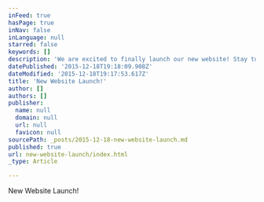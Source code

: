 ```yaml
---
inFeed: true
hasPage: true
inNav: false
inLanguage: null
starred: false
keywords: []
description: 'We are excited to finally launch our new website! Stay tuned for more to come...'
datePublished: '2015-12-18T19:18:09.908Z'
dateModified: '2015-12-18T19:17:53.617Z'
title: 'New Website Launch!'
author: []
authors: []
publisher:
  name: null
  domain: null
  url: null
  favicon: null
sourcePath: _posts/2015-12-18-new-website-launch.md
published: true
url: new-website-launch/index.html
_type: Article

---
```

New Website Launch!